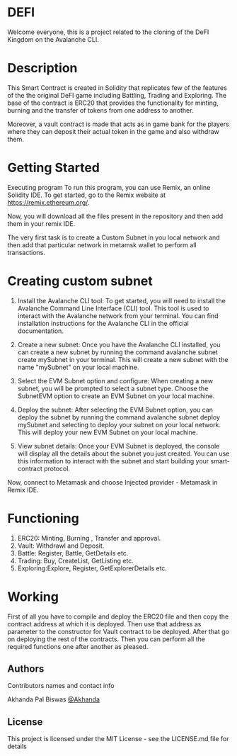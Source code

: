 # DEFI
Welcome everyone, this is a project related to the cloning of the DeFI Kingdom on the Avalanche CLI.

# Description

This Smart Contract is created in Solidity that replicates few of the features of the the original DeFI game including Battling, Trading and Exploring.
The base of the contract is ERC20 that provides the functionality for minting, burning and the transfer of tokens from one address to another.

Moreover, a vault contract is made that acts as in game bank for the players where they can deposit their actual token in the game and also withdraw them.

# Getting Started

Executing program
To run this program, you can use Remix, an online Solidity IDE. To get started, go to the Remix website at https://remix.ethereum.org/.

Now, you will download all the files present in the repository and then add them in your remix IDE.

The very first task is to create a Custom Subnet in you local network and then add that particular network in metamsk wallet to perform all transactions.

# Creating custom subnet

1. Install the Avalanche CLI tool: To get started, you will need to install the Avalanche Command Line Interface (CLI) tool. This tool is used to interact with the Avalanche network from your terminal. You can find installation instructions for the Avalanche CLI in the official documentation.

2. Create a new subnet: Once you have the Avalanche CLI installed, you can create a new subnet by running the command avalanche subnet create mySubnet in your terminal. This will create a new subnet with the name "mySubnet" on your local machine.

3. Select the EVM Subnet option and configure: When creating a new subnet, you will be prompted to select a subnet type. Choose the SubnetEVM option to create an EVM Subnet on your local machine.

4. Deploy the subnet: After selecting the EVM Subnet option, you can deploy the subnet by running the command avalanche subnet deploy mySubnet and selecting to deploy your subnet on your local network. This will deploy your new EVM Subnet on your local machine.

5. View subnet details: Once your EVM Subnet is deployed, the console will display all the details about the subnet you just created. You can use this information to interact with the subnet and start building your smart-contract protocol.

Now, connect to Metamask and choose Injected provider - Metamask in Remix IDE.

# Functioning 

1. ERC20: Minting, Burning , Transfer and approval.
2. Vault: Withdrawl and Deposit.
3. Battle: Register, Battle, GetDetails etc.
4. Trading: Buy, CreateList, GetListing etc. 
5. Exploring:Explore, Register, GetExplorerDetails etc.

# Working

First of all you have to compile and deploy the ERC20 file and then copy the contract address at which it is deployed. Then use that address as parameter to the constructor for Vault contract to be deployed. After that go on deploying the rest of the contracts. Then you can perform all the required functions one after another as pleased.

## Authors

Contributors names and contact info

Akhanda Pal Biswas 
[@Akhanda](https://www.linkedin.com/in/akhanda-pal-biswas-445a88230/)


## License

This project is licensed under the MIT License - see the LICENSE.md file for details





